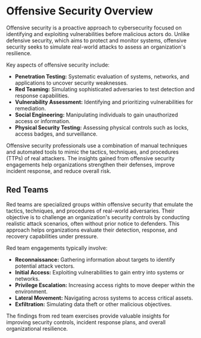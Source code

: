 # Offensive Security Overview

Offensive security is a proactive approach to cybersecurity focused on identifying and exploiting vulnerabilities before malicious actors do. Unlike defensive security, which aims to protect and monitor systems, offensive security seeks to simulate real-world attacks to assess an organization's resilience.

Key aspects of offensive security include:

- **Penetration Testing:** Systematic evaluation of systems, networks, and applications to uncover security weaknesses.
- **Red Teaming:** Simulating sophisticated adversaries to test detection and response capabilities.
- **Vulnerability Assessment:** Identifying and prioritizing vulnerabilities for remediation.
- **Social Engineering:** Manipulating individuals to gain unauthorized access or information.
- **Physical Security Testing:** Assessing physical controls such as locks, access badges, and surveillance.

Offensive security professionals use a combination of manual techniques and automated tools to mimic the tactics, techniques, and procedures (TTPs) of real attackers. The insights gained from offensive security engagements help organizations strengthen their defenses, improve incident response, and reduce overall risk.

## Red Teams

Red teams are specialized groups within offensive security that emulate the tactics, techniques, and procedures of real-world adversaries. Their objective is to challenge an organization's security controls by conducting realistic attack scenarios, often without prior notice to defenders. This approach helps organizations evaluate their detection, response, and recovery capabilities under pressure.

Red team engagements typically involve:

- **Reconnaissance:** Gathering information about targets to identify potential attack vectors.
- **Initial Access:** Exploiting vulnerabilities to gain entry into systems or networks.
- **Privilege Escalation:** Increasing access rights to move deeper within the environment.
- **Lateral Movement:** Navigating across systems to access critical assets.
- **Exfiltration:** Simulating data theft or other malicious objectives.

The findings from red team exercises provide valuable insights for improving security controls, incident response plans, and overall organizational resilience.

